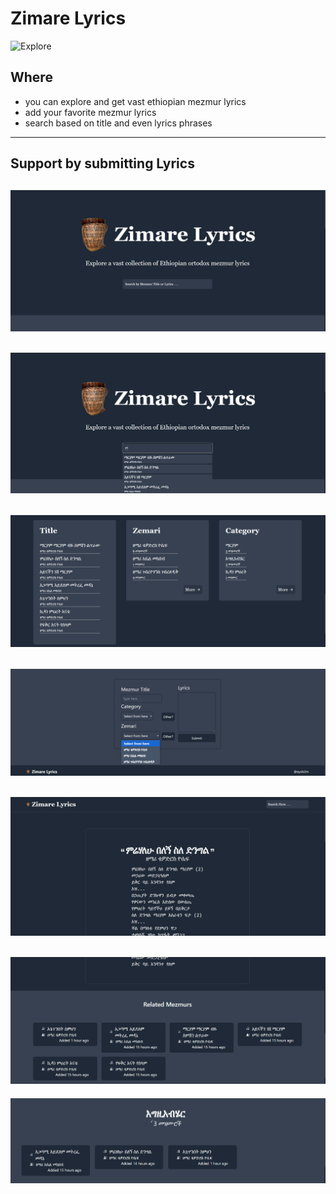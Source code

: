 # Zimare Lyrics 
![Explore](https://zimarelyrics.vercel.app/)
## Where 
- you can explore and get vast ethiopian mezmur lyrics
- add your favorite mezmur lyrics
- search based on title and even lyrics phrases

-----------------------------------------
Support by submitting Lyrics
-----------------------------------------
![ListHomeList](src/assets/1.png)
-----------------------------------------
![ListSearchList](src/assets/2.png)
-----------------------------------------
![ListFeaturesList](src/assets/3.png)
-----------------------------------------
![ListSubmitList](src/assets/4.png)
-----------------------------------------
![ListLyricsList](src/assets/5.png)
-----------------------------------------
![ListRelatedList](src/assets/6.png)
-----------------------------------------
![ListCategoryList](src/assets/7.png)
